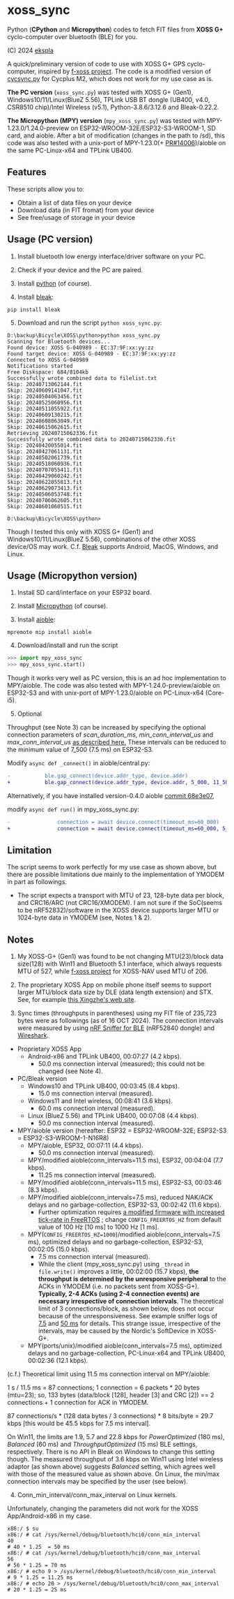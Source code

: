 # xoss_sync
Python (**CPython** and **Micropython**) codes to fetch FIT files from **XOSS G+** cyclo-computer over bluetooth (BLE) for you.

(C) 2024 [ekspla](https://github.com/ekspla/xoss_sync)

A quick/preliminary version of code to use with XOSS G+ GPS cyclo-computer, inspired by [f-xoss project](https://github.com/DCNick3/f-xoss). 
The code is a modified version of [cycsync.py](https://github.com/Kaiserdragon2/CycSync) for Cycplus M2, which does not work for my use case as is.

**The PC version** (```xoss_sync.py```) was tested with XOSS G+ (Gen1), Windows10/11/Linux(BlueZ 5.56), TPLink USB BT dongle (UB400, v4.0, CSR8510 
chip)/Intel Wireless (v5.1), Python-3.8.6/3.12.6 and Bleak-0.22.2.

**The Micropython (MPY) version** (```mpy_xoss_sync.py```) was tested with MPY-1.23.0/1.24.0-preview on ESP32-WROOM-32E/ESP32-S3-WROOM-1, SD card, 
and aioble.  After a bit of modification (changes in the path to /sd), this code was also tested with a unix-port of MPY-1.23.0(+ 
[PR#14006](https://github.com/micropython/micropython/pull/14006))/aioble on the same PC-Linux-x64 and TPLink UB400.

## Features
These scripts allow you to:

- Obtain a list of data files on your device
- Download data (in FIT fromat) from your device
- See free/usage of storage in your device

## Usage (PC version)
1. Install bluetooth low energy interface/driver software on your PC.

2. Check if your device and the PC are paired.

3. Install [python](https://www.python.org/) (of course).

4. Install [bleak](https://pypi.org/project/bleak/):

```
pip install bleak
```

5. Download and run the script ```python xoss_sync.py```:

```
D:\backup\Bicycle\XOSS\python>python xoss_sync.py
Scanning for Bluetooth devices...
Found device: XOSS G-040989 - EC:37:9F:xx:yy:zz
Found target device: XOSS G-040989 - EC:37:9F:xx:yy:zz
Connected to XOSS G-040989
Notifications started
Free Diskspace: 684/8104kb
Successfully wrote combined data to filelist.txt
Skip: 20240713062144.fit
Skip: 20240609141047.fit
Skip: 20240504063456.fit
Skip: 20240525060956.fit
Skip: 20240511055922.fit
Skip: 20240609130215.fit
Skip: 20240608063049.fit
Skip: 20240615062615.fit
Retrieving 20240715062336.fit
Successfully wrote combined data to 20240715062336.fit
Skip: 20240420055014.fit
Skip: 20240427061131.fit
Skip: 20240502061739.fit
Skip: 20240518060936.fit
Skip: 20240707055411.fit
Skip: 20240429060242.fit
Skip: 20240622055813.fit
Skip: 20240629073413.fit
Skip: 20240506053748.fit
Skip: 20240706062605.fit
Skip: 20240601060515.fit

D:\backup\Bicycle\XOSS\python>
```

Though I tested this only with XOSS G+ (Gen1) and Windows10/11/Linux(BlueZ 5.56), combinations of the other XOSS device/OS may work.
C.f. [Bleak](https://github.com/hbldh/bleak) supports Android, MacOS, Windows, and Linux.


## Usage (Micropython version)
1. Install SD card/interface on your ESP32 board.

2. Install [Micropython](https://micropython.org/) (of course).

3. Install [aioble](https://github.com/micropython/micropython-lib/tree/master/micropython/bluetooth/aioble):

```
mpremote mip install aioble
```

4. Download/install and run the script 

``` python
>>> import mpy_xoss_sync
>>> mpy_xoss_sync.start()
```

Though it works very well as PC version, this is an ad hoc implementation to MPY/aioble. 
The code was also tested with MPY-1.24.0-preview/aioble on ESP32-S3 and with unix-port of MPY-1.23.0/aioble on PC-Linux-x64 (Core-i5).

5. Optional

Throughput (see Note 3) can be increased by specifying the optional connection parameters of *scan_duration_ms*, *min_conn_interval_us* and 
*max_conn_interval_us* [as described here.](https://github.com/micropython/micropython/issues/15418)  These intervals can be reduced to the 
minimum value of 7_500 (7.5 ms) on ESP32-S3.

Modify ```async def _connect()``` in aioble/central.py:
``` Diff
-           ble.gap_connect(device.addr_type, device.addr)
+           ble.gap_connect(device.addr_type, device.addr, 5_000, 11_500, 11_500)
```

Alternatively, if you have installed version-0.4.0 aioble [commit 68e3e07](https://github.com/micropython/micropython-lib/commit/68e3e07bc7ab63931cead3854b2a114e9a084248), 

modify ```async def run()``` in mpy_xoss_sync.py:
``` Diff
-               connection = await device.connect(timeout_ms=60_000)
+               connection = await device.connect(timeout_ms=60_000, 5_000, 11_500, 11_500)
```

## Limitation
The script seems to work perfectly for my use case as shown above, but there are possible limitations due mainly to the implementation
of YMODEM in part as followings.

- The script expects a transport with MTU of 23, 128-byte data per block, and CRC16/ARC (not CRC16/XMODEM).  I am not sure
if the SoC(seems to be nRF52832)/software in the XOSS device supports larger MTU or 1024-byte data in YMODEM (see, Notes 1 & 2).

## Notes
1. My XOSS-G+ (Gen1) was found to be not changing MTU(23)/block data size(128) with Win11 and Bluetooth 5.1 interface, which always 
requests MTU of 527, while [f-xoss project](https://github.com/DCNick3/f-xoss) for XOSS-NAV used MTU of 206.

2. The proprietary XOSS App on mobile phone itself seems to support larger MTU/block data size by DLE (data length extension) and STX. 
See, for example [this Xingzhe's web site](https://developer.imxingzhe.com/docs/device/tracking_data_service/).

3. Sync times (throughputs in parentheses) using my FIT file of 235,723 bytes were as followings (as of 16 OCT 2024). 
The connection intervals were measured by using 
[nRF Sniffer for BLE](https://www.nordicsemi.com/Products/Development-tools/nRF-Sniffer-for-Bluetooth-LE/Download) (nRF52840 dongle) and 
[Wireshark](https://www.wireshark.org/download.html).
- Proprietary XOSS App
    - Android-x86 and TPLink UB400, 00:07:27 (4.2 kbps).
       - 50.0 ms connection interval (measured); this could not be changed (see Note 4).
- PC/Bleak version
    - Windows10 and TPLink UB400, 00:03:45 (8.4 kbps).
       - 15.0 ms connection interval (measured).
    - Windows11 and Intel wireless, 00:08:41 (3.6 kbps).
       - 60.0 ms connection interval (measured).
    - Linux (BlueZ 5.56) and TPLink UB400, 00:07:08 (4.4 kbps).
       - 50.0 ms connection interval (measured).
- MPY/aioble version (hereafter: ESP32 = ESP32-WROOM-32E; ESP32-S3 = ESP32-S3-WROOM-1-N16R8)
    - MPY/aioble, ESP32, 00:07:11 (4.4 kbps).
       - 50.0 ms connection interval (measured).
    - MPY/modified aioble(conn_intervals=11.5 ms), ESP32, 00:04:04 (7.7 kbps).
       - 11.25 ms connection interval (measured).
    - MPY/modified aioble(conn_intervals=11.5 ms), ESP32-S3, 00:03:46 (8.3 kbps).
    - MPY/modified aioble(conn_intervals=7.5 ms), reduced NAK/ACK delays and no garbage-collection, ESP32-S3, 00:02:42 (11.6 kbps).
       - Further optimization requires [a modified firmware with increased tick-rate in FreeRTOS](https://github.com/orgs/micropython/discussions/15594)
; change ```CONFIG_FREERTOS_HZ``` from default value of 100 Hz \[10 ms\] to 1000 Hz \[1 ms\].
    - MPY(```CONFIG_FREERTOS_HZ=1000```)/modified aioble(conn_intervals=7.5 ms), optimized delays and no garbage-collection, ESP32-S3, 00:02:05 (15.0 kbps).
       - 7.5 ms connection interval (measured).
       - While the client (mpy_xoss_sync.py) using ```_thread``` in ```file.write()``` improves a little, 00:02:00 (15.7 kbps), **the throughput is 
determined by the unresponsive peripheral** to the ACKs in YMODEM (i.e. no packets sent from XOSS-G+).  **Typically, 2-4 ACKs 
(using 2-4 connection events) are necessary irrespective of connection intervals**.  The theoretical limit of 3 connections/block, as shown below, does 
not occur because of the unresponsiveness.  See example sniffer logs of [7.5](https://github.com/ekspla/xoss_sync/blob/main/reference/conn_intvl_7r5ms.png) 
and [50 ms](https://github.com/ekspla/xoss_sync/blob/main/reference/conn_intvl_50ms.png) for details.  This strange issue, irrespective of the intervals, 
may be caused by the Nordic's SoftDevice in XOSS-G+.
    - MPY(ports/unix)/modified aioble(conn_intervals=7.5 ms), optimized delays and no garbage-collection, PC-Linux-x64 and TPLink UB400, 00:02:36 (12.1 kbps).

(c.f.)
Theoretical limit using 11.5 ms connection interval on MPY/aioble:

1 s / 11.5 ms = 87 connections; 1 connection = 6 packets * 20 bytes (mtu=23);
so, 133 bytes (data/block \[128\], header \[3\] and CRC \[2\]) == 2 connections + 1 connection for ACK in YMODEM.

87 connections/s * (128 data bytes / 3 connections) * 8 bits/byte = 29.7 kbps \[this would be 45.5 kbps for 7.5 ms interval\].


On Win11, the limits are 1.9, 5.7 and 22.8 kbps for *PowerOptimized* (180 ms), *Balanced* (60 ms) and *ThroughputOptimized* (15 ms) BLE settings, 
respectively.  There is no API in Bleak on Windows to change this setting though.  The measured throughput of 3.6 kbps on Win11 using 
Intel wireless adaptor (as shown above) suggests *Balanced* setting, which agrees well with those of the measured value as shown above.
On Linux, the min/max connection intervals may be specified by the user (see below).

4. Conn_min_interval/conn_max_interval on Linux kernels.

Unfortunately, changing the parameters did not work for the XOSS App/Android-x86 in my case.
``` ShellSession
x86:/ $ su
x86:/ # cat /sys/kernel/debug/bluetooth/hci0/conn_min_interval
40                                                                      # 40 * 1.25  = 50 ms
x86:/ # cat /sys/kernel/debug/bluetooth/hci0/conn_max_interval
56                                                                      # 56 * 1.25 = 70 ms
x86:/ # echo 9 > /sys/kernel/debug/bluetooth/hci0/conn_min_interval     # 9 * 1.25 = 11.25 ms
x86:/ # echo 20 > /sys/kernel/debug/bluetooth/hci0/conn_max_interval    # 20 * 1.25 = 25 ms
```
